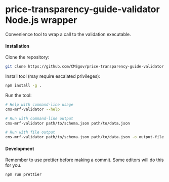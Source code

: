 # price-transparency-guide-validator Node.js wrapper

Convenience tool to wrap a call to the validation executable.

#### Installation

Clone the repository:

```bash
git clone https://github.com/CMSgov/price-transparency-guide-validator
```

Install tool (may require escalated privileges):

```bash
npm install -g .
```

Run the tool:

```bash
# Help with command-line usage
cms-mrf-validator --help

# Run with command-line output
cms-mrf-validator path/to/schema.json path/to/data.json

# Run with file output
cms-mrf-validator path/to/schema.json path/to/data.json -o output-file.txt
```

#### Development

Remember to use prettier before making a commit. Some editors will do this for you.

```bash
npm run prettier
```
